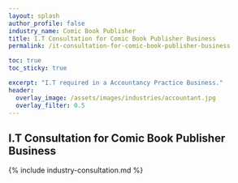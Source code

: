 ```yaml
---
layout: splash 
author_profile: false 
industry_name: Comic Book Publisher
title: I.T Consultation for Comic Book Publisher Business
permalink: /it-consultation-for-comic-book-publisher-business

toc: true
toc_sticky: true

excerpt: "I.T required in a Accountancy Practice Business."
header:
  overlay_image: /assets/images/industries/accountant.jpg
  overlay_filter: 0.5 
---
```


## I.T Consultation for Comic Book Publisher Business

{% include industry-consultation.md %}
